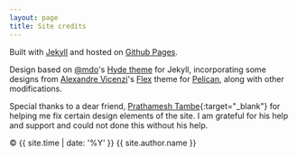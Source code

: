 ```yaml
---
layout: page
title: Site credits
---
```


Built with <a href="http://jekyllrb.com" target="_blank">Jekyll</a> and hosted on <a href="https://pages.github.com/" target="_blank">Github Pages</a>.

Design based on [@mdo](https://twitter.com/mdo)'s [Hyde theme](https://github.com/poole/hyde) for Jekyll,
incorporating some designs from <a href="http://alexandrevicenzi.com" target="_blank">Alexandre Vicenzi</a>'s
<a href="https://github.com/alexandrevicenzi/flex" target="_blank">Flex</a> theme for
<a href="http://getpelican.com" target="_blank">Pelican</a>, along with other modifications.

Special thanks to a dear friend, [Prathamesh Tambe](https://prathamesh-tambe.github.io/){:target="_blank"} for helping me fix certain design elements of the
site. I am grateful for his help and support and could not done this without his help.

&copy; {{ site.time | date: '%Y' }} {{ site.author.name }}
